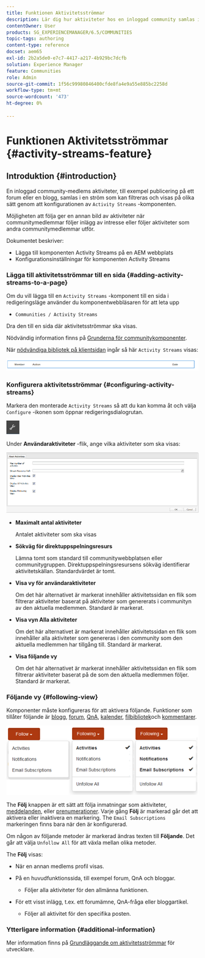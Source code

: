 ```yaml
---
title: Funktionen Aktivitetsströmmar
description: Lär dig hur aktiviteter hos en inloggad community samlas in i en ström som du kan filtrera och visa via komponenten Activity Streams.
contentOwner: User
products: SG_EXPERIENCEMANAGER/6.5/COMMUNITIES
topic-tags: authoring
content-type: reference
docset: aem65
exl-id: 2b2a5de0-e7c7-4417-a217-4b929bc7dcfb
solution: Experience Manager
feature: Communities
role: Admin
source-git-commit: 1f56c99980846400cfde8fa4e9a55e885bc2258d
workflow-type: tm+mt
source-wordcount: '473'
ht-degree: 0%

---
```


# Funktionen Aktivitetsströmmar {#activity-streams-feature}

## Introduktion {#introduction}

En inloggad community-medlems aktiviteter, till exempel publicering på ett forum eller en blogg, samlas i en ström som kan filtreras och visas på olika sätt genom att konfigurationen av `Activity Streams` -komponenten.

Möjligheten att följa ger en annan bild av aktiviteter när communitymedlemmar följer inlägg av intresse eller följer aktiviteter som andra communitymedlemmar utför.

Dokumentet beskriver:

* Lägga till komponenten Activity Streams på en AEM webbplats
* Konfigurationsinställningar för komponenten Activity Streams

### Lägga till aktivitetsströmmar till en sida {#adding-activity-streams-to-a-page}

Om du vill lägga till en `Activity Streams` -komponent till en sida i redigeringsläge använder du komponentwebbläsaren för att leta upp

* `Communities / Activity Streams`

Dra den till en sida där aktivitetsströmmar ska visas.

Nödvändig information finns på [Grunderna för communitykomponenter](/help/communities/basics.md).

När [nödvändiga bibliotek på klientsidan](/help/communities/essentials-activities.md#essentials-for-client-side) ingår så här `Activity Streams` visas:

![activity-streams](assets/activity-component.png)

### Konfigurera aktivitetsströmmar {#configuring-activity-streams}

Markera den monterade `Activity Streams` så att du kan komma åt och välja `Configure` -ikonen som öppnar redigeringsdialogrutan.

![konfigurera](assets/configure-new.png)

Under **Användaraktiviteter** -flik, ange vilka aktiviteter som ska visas:

![användaraktiviteter](assets/user-activities.png)

* **Maximalt antal aktiviteter**

  Antalet aktiviteter som ska visas

* **Sökväg för direktuppspelningsresurs**

  Lämna tomt som standard till communitywebbplatsen eller communitygruppen. Direktuppspelningsresursens sökväg identifierar aktivitetskällan. Standardvärdet är tomt.

* **Visa vy för användaraktiviteter**

  Om det här alternativet är markerat innehåller aktivitetssidan en flik som filtrerar aktiviteter baserat på aktiviteter som genererats i communityn av den aktuella medlemmen. Standard är markerat.

* **Visa vyn Alla aktiviteter**

  Om det här alternativet är markerat innehåller aktivitetssidan en flik som innehåller alla aktiviteter som genereras i den community som den aktuella medlemmen har tillgång till. Standard är markerat.

* **Visa följande vy**

  Om det här alternativet är markerat innehåller aktivitetssidan en flik som filtrerar aktiviteter baserat på de som den aktuella medlemmen följer. Standard är markerat.

### Följande vy {#following-view}

Komponenter måste konfigureras för att aktivera följande. Funktioner som tillåter följande är [blogg](/help/communities/blog-feature.md), [forum](/help/communities/forum.md), [QnA](/help/communities/working-with-qna.md), [kalender](/help/communities/calendar.md), [filbibliotek](/help/communities/file-library.md)och [kommentarer](/help/communities/comments.md).

![följande vy](assets/following-activities.png)

The **Följ** knappen är ett sätt att följa inmatningar som aktiviteter, [meddelanden](/help/communities/notifications.md), eller [prenumerationer](/help/communities/subscriptions.md). Varje gång **Följ** är markerad går det att aktivera eller inaktivera en markering. The `Email Subscriptions` markeringen finns bara när den är konfigurerad.

Om någon av följande metoder är markerad ändras texten till **Följande**. Det går att välja `Unfollow All` för att växla mellan olika metoder.

The **Följ** visas:

* När en annan medlems profil visas.
* På en huvudfunktionssida, till exempel forum, QnA och bloggar.

   * Följer alla aktiviteter för den allmänna funktionen.

* För ett visst inlägg, t.ex. ett forumämne, QnA-fråga eller bloggartikel.

   * Följer all aktivitet för den specifika posten.

### Ytterligare information {#additional-information}

Mer information finns på [Grundläggande om aktivitetsströmmar](/help/communities/essentials-activities.md) för utvecklare.
